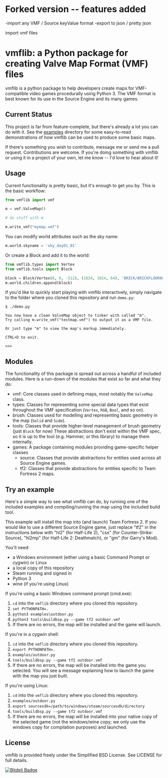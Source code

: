 

Forked version -- features added
==================================================================
-import any VMF / Source keyValue format
-export to json / pretty json

import vmf files

vmflib: a Python package for creating Valve Map Format (VMF) files
==================================================================

vmflib is a python package to help developers create maps for 
VMF-compatible video games procedurally using Python 3. The VMF format
is best known for its use in the Source Engine and its many games.


Current Status
--------------

This project is far from feature-complete, but there's already a lot you can
do with it. See the [examples](examples) directory for some easy-to-read
demonstrations of how vmflib can be used to produce some basic maps.

If there's something you wish to contribute, message me or send me a pull
request. Contributions are welcome. If you're doing something with vmflib or
using it in a project of your own, let me know -- I'd love to hear about it!


Usage
-----

Current functionality is pretty basic, but it's enough to get you by.
This is the basic workflow:

```python
from vmflib import vmf

m = vmf.ValveMap()

# do stuff with m

m.write_vmf("mymap.vmf")
```

You can modify world attributes such as the sky name:

```python
m.world.skyname = 'sky_day01_01'
```

Or create a Block and add it to the world:

```python
from vmflib.types import Vertex
from vmflib.tools import Block

block = Block(Vertex(0, 0, -512), (1024, 1024, 64), 'BRICK/BRICKFLOOR001A')
m.world.children.append(block)
```

If you'd like to quickly start playing with vmflib interactively, simply
navigate to the folder where you cloned this repository and run `demo.py`:

    $ ./demo.py 

    You now have a clean ValveMap object to tinker with called "m".
    Try calling m.write_vmf("testmap.vmf") to output it as a VMF file.

    Or just type "m" to view the map's markup immediately.

    CTRL+D to exit.

    >>> 


Modules
-------

The functionality of this package is spread out across a handful of included
modules. Here is a run-down of the modules that exist so far and what they
do:

* vmf: Core classes used in defining maps, most notably the `ValveMap` class.
* types: Classes for representing some special data types that exist throughout
  the VMF specification (`Vertex`, `RGB`, `Bool`, and so on).
* brush: Classes used for modelling and representing basic geometry in the map
  (`Solid` and `Side`).
* tools: Classes that provide higher-level management of brush geometry (just
  `Block` for now) These abstractions don't exist within the VMF spec, so it is
  up to the tool (e.g. Hammer, or this library) to manage them internally.
* games: A package containing modules providing game-specific helper classes
    * source: Classes that provide abstractions for entities used across all
      Source Engine games.
    * tf2: Classes that provide abstractions for entities specific to Team
      Fortress 2 maps.


Try an example
--------------

Here's a simple way to see what vmflib can do, by running one of the included
examples and compiling/running the map using the included build tool.

This example will install the map into (and launch) Team Fortress 2.  If you
would like to use a different Source Engine game, just replace "tf2" in the
instructions below with "hl2" (for Half-Life 2), "css" (for Counter-Strike: 
Source), "hl2mp" (for Half-Life 2: Deathmatch), or "gm" (for Garry's Mod).

You'll need:

* a Windows environment (either using a basic Command Prompt or cygwin) or Linux
* a local copy of this repository
* Steam running and signed in
* Python 3
* wine (if you're using Linux)

If you're using a basic Windows command prompt (cmd.exe):

1.  `cd` into the `vmflib` directory where you cloned this repository.
2.  `set PYTHONPATH=.`
3.  `python3 examples\outdoor.py`
4.  `python3 tools\buildbsp.py --game tf2 outdoor.vmf`
5.  If there are no errors, the map will be installed and the game will launch.

If you're in a cygwin shell:

1.  `cd` into the `vmflib` directory where you cloned this repository.
2.  `export PYTHONPATH=.`
3.  `examples/outdoor.py`
4.  `tools/buildbsp.py --game tf2 outdoor.vmf`
5.  If there are no errors, the map will be installed into the game you selected.
    You will see a message explaining how to launch the game with the map you
    just built.

If you're using Linux:

1.  `cd` into the `vmflib` directory where you cloned this repository.
2.  `examples/outdoor.py`
3.  `export sourcesdk=/path/to/windows/steam/sourcesdk/directory`
4.  `tools/buildbsp.py --game tf2 outdoor.vmf`
5.  If there are no errors, the map will be installed into your native copy of
    the selected game (not the windows/wine copy; we only use the windows 
    copy for compilation purposes) and launched.


License
-------

vmflib is provided freely under the Simplified BSD License.
See LICENSE for full details.


[![Bitdeli Badge](https://d2weczhvl823v0.cloudfront.net/BHSPitMonkey/vmflib/trend.png)](https://bitdeli.com/free "Bitdeli Badge")
